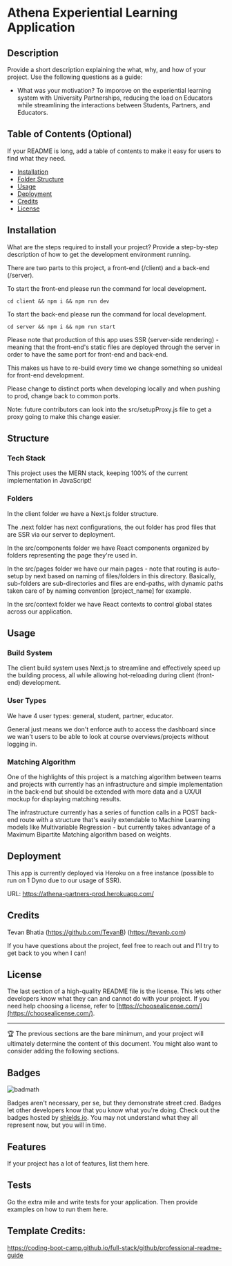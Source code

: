 # Athena Experiential Learning Application

## Description

Provide a short description explaining the what, why, and how of your project. Use the following questions as a guide:

- What was your motivation?
  To imporove on the experiential learning system with University Partnerships, reducing the load on Educators while streamlining the interactions between Students, Partners, and Educators.

## Table of Contents (Optional)

If your README is long, add a table of contents to make it easy for users to find what they need.

- [Installation](#installation)
- [Folder Structure](#structure)
- [Usage](#usage)
- [Deployment](#deployment)
- [Credits](#credits)
- [License](#license)

## Installation

What are the steps required to install your project? Provide a step-by-step description of how to get the development environment running.

There are two parts to this project, a front-end (/client) and a back-end (/server).

To start the front-end please run the command for local development.

```
cd client && npm i && npm run dev
```

To start the back-end please run the command for local development.

```
cd server && npm i && npm run start
```

Please note that production of this app uses SSR (server-side rendering) - meaning that the front-end's static files are deployed through the server in order to have the same port for front-end and back-end.

This makes us have to re-build every time we change something so unideal for front-end development.

Please change to distinct ports when developing locally and when pushing to prod, change back to common ports.

Note: future contributors can look into the src/setupProxy.js file to get a proxy going to make this change easier.

## Structure

### Tech Stack

This project uses the MERN stack, keeping 100% of the current implementation in JavaScript!

### Folders

In the client folder we have a Next.js folder structure.

The .next folder has next configurations, the out folder has prod files that are SSR via our server to deployment.

In the src/components folder we have React components organized by folders representing the page they're used in.

In the src/pages folder we have our main pages - note that routing is auto-setup by next based on naming of files/folders in this directory. Basically, sub-folders are sub-directories and files are end-paths, with dynamic paths taken care of by naming convention [project_name] for example.

In the src/context folder we have React contexts to control global states across our application.

## Usage

### Build System

The client build system uses Next.js to streamline and effectively speed up the building process, all while allowing hot-reloading during client (front-end) development.

### User Types

We have 4 user types: general, student, partner, educator.

General just means we don't enforce auth to access the dashboard since we wan't users to be able to look at course overviews/projects without logging in.

### Matching Algorithm

One of the highlights of this project is a matching algorithm between teams and projects with currently has an infrastructure and simple implementation in the back-end but should be extended with more data and a UX/UI mockup for displaying matching results.

The infrastructure currently has a series of function calls in a POST back-end route with a structure that's easily extendable to Machine Learning models like Multivariable Regression - but currently takes advantage of a Maximum Bipartite Matching algorithm based on weights.

## Deployment

This app is currently deployed via Heroku on a free instance (possible to run on 1 Dyno due to our usage of SSR).

URL: https://athena-partners-prod.herokuapp.com/

## Credits

Tevan Bhatia (https://github.com/TevanB) (https://tevanb.com)

If you have questions about the project, feel free to reach out and I'll try to get back to you when I can!

## License

The last section of a high-quality README file is the license. This lets other developers know what they can and cannot do with your project. If you need help choosing a license, refer to [https://choosealicense.com/](https://choosealicense.com/).

---

🏆 The previous sections are the bare minimum, and your project will ultimately determine the content of this document. You might also want to consider adding the following sections.

## Badges

![badmath](https://img.shields.io/github/languages/top/lernantino/badmath)

Badges aren't necessary, per se, but they demonstrate street cred. Badges let other developers know that you know what you're doing. Check out the badges hosted by [shields.io](https://shields.io/). You may not understand what they all represent now, but you will in time.

## Features

If your project has a lot of features, list them here.

## Tests

Go the extra mile and write tests for your application. Then provide examples on how to run them here.

## Template Credits:

https://coding-boot-camp.github.io/full-stack/github/professional-readme-guide
